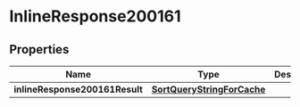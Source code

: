 # InlineResponse200161

## Properties
Name | Type | Description | Notes
------------ | ------------- | ------------- | -------------
**inlineResponse200161Result** | [**SortQueryStringForCache**](SortQueryStringForCache.md) |  |  [optional]
